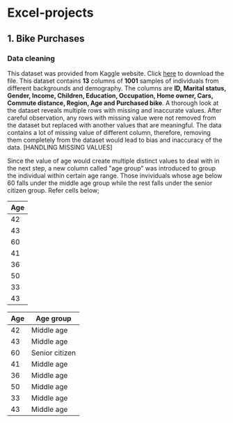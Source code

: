 # Excel-projects

## 1. Bike Purchases
### Data cleaning

This dataset was provided from Kaggle website. Click [here](https://www.kaggle.com/datasets/heeraldedhia/bike-buyers) to download the file. This dataset contains **13** columns of **1001** samples of individuals from different backgrounds and demography. The columns are **ID, Marital status, Gender, Income, Children, Education, Occupation, Home owner, Cars, Commute distance, Region, Age and Purchased bike**. A thorough look at the dataset reveals multiple rows with missing and inaccurate values. After careful observation, any rows with missing value were not removed from the dataset but replaced with another values that are meaningful. The data contains a lot of missing value of different column, therefore, removing them completely from the dataset would lead to bias and inaccuracy of the data. [HANDLING MISSING VALUES]

Since the value of age would create multiple distinct values to deal with in the next step, a new column called "age group" was introduced to group the individual within certain age range. Those invividuals whose age below 60 falls under the middle age group while the rest falls under the senior citizen group. Refer cells below; 


| Age |
| --- |
| 42  |
| 43  |
| 60  |
| 41  |
| 36  |
| 50  |
| 33  |
| 43  |

| Age | Age group      |
| --- | -------------- |
| 42  | Middle age     |
| 43  | Middle age     |
| 60  | Senior citizen |
| 41  | Middle age     |
| 36  | Middle age     |
| 50  | Middle age     |
| 33  | Middle age     |
| 43  | Middle age     |

